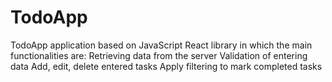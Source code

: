# TodoApp

TodoApp application based on JavaScript React library in which the main functionalities are:
Retrieving data from the server
Validation of entering data
Add, edit, delete entered tasks
Apply filtering to mark completed tasks
